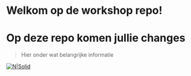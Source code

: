 # Welkom op de workshop repo!
# Op deze repo komen jullie changes






> Hier onder wat belangrijke informatie

[![N|Solid](https://pbs.twimg.com/media/EsHIaOiXEAEIg-k?format=jpg&name=medium)]()

